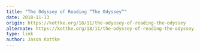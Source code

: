 ```yaml
---
title: "The Odyssey of Reading “The Odyssey”"
date: 2018-11-13
origin: https://kottke.org/18/11/the-odyssey-of-reading-the-odyssey
alternate: https://kottke.org/18/11/the-odyssey-of-reading-the-odyssey
type: link
author: Jason Kottke
---
```


